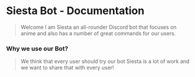 # Siesta Bot - Documentation
> Welcome I am Siesta an all-rounder Discord bot that focuses on anime and also has a number of great commands for our users.
 
### Why we use our Bot?
> We think that every user should try our bot Siesta is a lot of work and we want to share that with every user!
